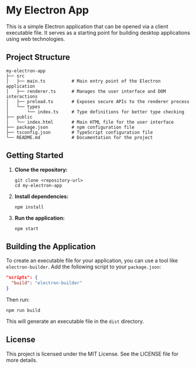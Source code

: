 # My Electron App

This is a simple Electron application that can be opened via a client executable file. It serves as a starting point for building desktop applications using web technologies.

## Project Structure

```
my-electron-app
├── src
│   ├── main.ts          # Main entry point of the Electron application
│   ├── renderer.ts      # Manages the user interface and DOM interactions
│   ├── preload.ts       # Exposes secure APIs to the renderer process
│   └── types
│       └── index.ts     # Type definitions for better type checking
├── public
│   └── index.html       # Main HTML file for the user interface
├── package.json         # npm configuration file
├── tsconfig.json        # TypeScript configuration file
└── README.md            # Documentation for the project
```

## Getting Started

1. **Clone the repository:**
   ```
   git clone <repository-url>
   cd my-electron-app
   ```

2. **Install dependencies:**
   ```
   npm install
   ```

3. **Run the application:**
   ```
   npm start
   ```

## Building the Application

To create an executable file for your application, you can use a tool like `electron-builder`. Add the following script to your `package.json`:

```json
"scripts": {
  "build": "electron-builder"
}
```

Then run:

```
npm run build
```

This will generate an executable file in the `dist` directory.

## License

This project is licensed under the MIT License. See the LICENSE file for more details.
